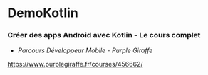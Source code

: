 # DemoKotlin

### Créer des apps Android avec Kotlin - Le cours complet

- *Parcours Développeur Mobile - Purple Giraffe*

https://www.purplegiraffe.fr/courses/456662/